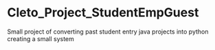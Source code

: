 # Cleto_Project_StudentEmpGuest
Small project of converting past student entry java projects into python creating a small system

